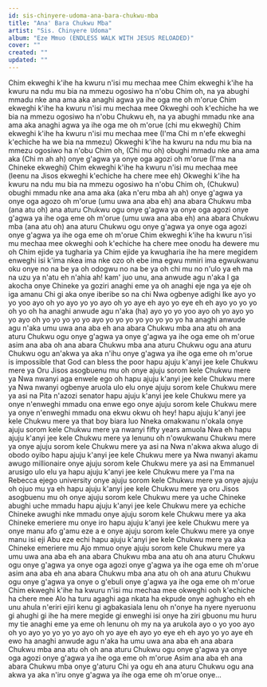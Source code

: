 ```yaml
---
id: sis-chinyere-udoma-ana-bara-chukwu-mba
title: "Ana' Bara Chukwu Mba"
artist: "Sis. Chinyere Udoma"
album: "Eze Mmuo (ENDLESS WALK WITH JESUS RELOADED)"
cover: ""
created: ""
updated: ""
---
```


Chim ekweghi k'ihe ha kwuru n'isi mu mechaa mee
Chim ekweghi k'ihe ha kwuru na ndu mu bia na mmezu
ogosiwo ha n'obu Chim oh, na ya abughi mmadu nke ana ama aka
anaghi agwa ya ihe oga me oh m'orue
Chim ekweghi k'ihe ha kwuru n'isi mu mechaa mee
Okweghi ooh k'echiche ha we bia na mmezu
ogosiwo ha n'obu Chukwu eh, na ya abughi mmadu nke ana ama aka
anaghi agwa ya ihe oga me oh m'orue
(chi mu ekweghi)
Chim ekweghi k'ihe ha kwuru n'isi mu mechaa mee
(I'ma Chi m n'efe ekweghi
k'echiche ha we bia na mmezu)
Okweghi k'ihe ha kwuru na ndu mu bia na mmezu
ogosiwo ha n'obu Chim oh, (Chi mu oh)
obughi mmadu nke ana ama aka
(Chi m ah ah)
onye g'agwa ya onye oga agozi oh m'orue
(I'ma na Chineke ekweghi)
Chim ekweghi k'ihe ha kwuru n'isi mu mechaa mee
(leenu na Jisos ekweghi
k'echiche ha chere mee eh)
Okweghi k'ihe ha kwuru na ndu mu bia na mmezu
ogosiwo ha n'obu Chim oh, (Chukwu)
 obughi mmadu nke ana ama aka
(aka n'eru mba ah ah)
onye g'agwa ya onye oga agozo oh m'orue
(umu uwa ana aba eh) ana abara Chukwu mba
(ana atu oh) ana aturu Chukwu ogu
onye g'agwa ya onye oga agozi
onye g'agwa ya ihe oga eme oh m'orue
(umu uwa ana aba eh) ana abara Chukwu mba
(ana atu oh) ana aturu Chukwu ogu
onye g'agwa ya onye oga agozi
onye g'agwa ya ihe oga eme oh m'orue
Chim ekweghi k'ihe ha kwuru n'isi mu mechaa mee
okweghi ooh k'echiche ha chere mee
onodu ha dewere mu oh
Chim ejide ya tugharia ya
Chim ejide ya kwugharia
ihe ha mere megidem enweghi isi
k'ima nkea ima nke ozo oh
ebe ima egwu mmiri ima egwukwanu oku
onye no na be ya oh
odogwu no na be ya oh
chi mu no n'ulo ya eh
ma na uzu ya n'atu eh n'ahia ah!
kam' juo unu, ana anwude agu n'aka
I ga akocha onye Chineke ya goziri
anaghi eme ya oh
anaghi eje nga ya eje oh
iga amanu Chi gi aka
onye iberibe so na chi Nwa ogbenye adighi Ike
ayo yo yo yoo
ayo oh yo
ayo yo yo
ayo oh yo
aye eh
ayo yo
eye eh eh
ayo yo yo
yo oh yo oh
ha anaghi anwude agu n'aka (ha)
ayo yo yo yoo
ayo oh yo
ayo yo yo
ayo oh yo
yo yo yo yo
ayo yo
yo yo yo yo
yo yo yo
ha anaghi anwude agu n'aka
umu uwa ana aba eh
ana abara Chukwu mba
ana atu oh
ana aturu Chukwu ogu
onye g'agwa ya
onye g'agwa ya ihe oga eme oh m'orue
asim ana aba oh
ana abara Chukwu mba
ana aturu Chukwu ogu
ana aturu Chukwu ogu
an'akwa ya aka n'ihu
onye g'agwa ya ihe oga eme oh m'orue
is impossible that God can bless the poor
hapu ajuju k'anyi jee kele Chukwu mere ya
Oru Jisos asogbuenu mu oh
onye ajuju sorom kele Chukwu mere ya
Nwa nwanyi aga enwele ego oh
hapu ajuju k'anyi jee kele Chukwu mere ya
Nwa nwanyi ogbenye aruola ulo elu
onye ajuju sorom kele Chukwu mere ya
asi na Pita n'azozi senator
hapu ajuju k'anyi jee kele Chukwu mere ya
onye n'enweghi mmadu ona enwe ego
onye ajuju sorom kele Chukwu mere ya
onye n'enweghi mmadu ona ekwu okwu oh hey!
hapu ajuju k'anyi jee kele Chukwu mere ya
that boy biara luo Nneka omakwanu n'okala
onye ajuju sorom kele Chukwu mere ya
nwanyi fifty years amuola Nwa eh
hapu ajuju k'anyi jee kele Chukwu mere ya
lenunu oh n'owukwanu Chukwu mere ya
onye ajuju sorom kele Chukwu mere ya
asi na Nwa n'akwa akwa alugo di obodo oyibo
hapu ajuju k'anyi jee kele Chukwu mere ya
Nwa nwanyi akamu awugo millionaire
onye ajuju sorom kele Chukwu mere ya
asi na Emmanuel arusigo ulo elu ya
hapu ajuju k'anyi jee kele Chukwu mere ya
I'ma na Rebecca ejego university
onye ajuju sorom kele Chukwu mere ya
onye ajuju oh ojuo mu ya eh
hapu ajuju k'anyi jee kele Chukwu mere ya
oru Jisos asogbuenu mu oh
onye ajuju sorom kele Chukwu mere ya
uche Chineke abughi uche mmadu
hapu ajuju k'anyi jee kele Chukwu mere ya
echiche Chineke awughi nke mmadu
onye ajuju sorom kele Chukwu mere ya
aka Chineke emeriere mu onye iro
hapu ajuju k'anyi jee kele Chukwu mere ya
onye manu afo g'amu eze a e
onye ajuju sorom kele Chukwu mere ya
onye manu isi eji Abu eze echi
hapu ajuju k'anyi jee kele Chukwu mere ya
aka Chineke emeriere mu Ajo mmuo
onye ajuju sorom kele Chukwu mere ya
umu uwa ana aba eh
ana abara Chukwu mba
ana atu oh
ana aturu Chukwu ogu
onye g'agwa ya onye oga agozi
onye g'agwa ya ihe oga eme oh m'orue
asim ana aba eh
ana abara Chukwu mba
ana atu oh oh
ana aturu Chukwu ogu
onye g'agwa ya onye o g'ebuli
onye g'agwa ya ihe oga eme oh m'orue
Chim ekweghi k'ihe ha kwuru n'isi mu mechaa mee
okweghi ooh k'echiche ha chere mee
Alo ha turu agaghi aga
nkata ha ekpude onye aghugho
eh eh
unu ahula n'eriri ejiri kenu gi agbakasiala
lenu oh n'onye ha nyere nyeruonu gi ahughi gi
ihe ha mere megide gi enweghi isi
onye ha ziri gbuonu mu huru my tie anaghi eme ya eme oh
lenunu oh my na ya arukola
ayo o yo yoo
ayo oh yo
ayo yo yo yo yo
ayo oh yo
aye eh
ayo yo
eye eh eh
ayo yo yo
aye eh ewo
ha anaghi anwude agu n'aka
ha
umu uwa ana aba eh
ana abara Chukwu mba
ana atu oh oh
ana aturu Chukwu ogu
onye g'agwa ya onye oga agozi
onye g'agwa ya ihe oga eme oh m'orue
Asim ana aba eh ana abara Chukwu mba
onye g'aturu Chi ya ogu eh
ana aturu Chukwu ogu
ana akwa ya aka n'iru
onye g'agwa ya ihe oga eme oh m'orue
onye...